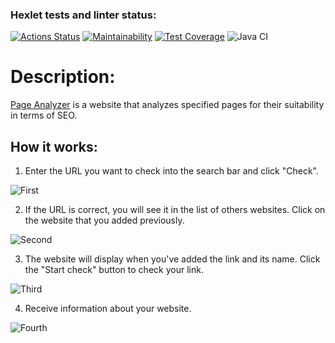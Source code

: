 ### Hexlet tests and linter status:
[![Actions Status](https://github.com/Kagawan/java-project-72/actions/workflows/hexlet-check.yml/badge.svg)](https://github.com/Kagawan/java-project-72/actions)
[![Maintainability](https://api.codeclimate.com/v1/badges/c9523b8baebd13ec8c7e/maintainability)](https://codeclimate.com/github/Kagawan/java-project-72/maintainability)
[![Test Coverage](https://api.codeclimate.com/v1/badges/c9523b8baebd13ec8c7e/test_coverage)](https://codeclimate.com/github/Kagawan/java-project-72/test_coverage)
![Java CI](https://github.com/Kagawan/java-project-72/workflows/Java%20CI/badge.svg)

# Description:
[Page Analyzer](https://java-project-72-u7rg.onrender.com) is a website that analyzes specified pages for their suitability in terms of SEO.
## How it works:
1. Enter the URL you want to check into the search bar and click "Check".

![First](https://i.postimg.cc/YqMFQ9MC/Mainpage2.png)

2. If the URL is correct, you will see it in the list of others websites. Click on the website that you added previously.

![Second](https://i.postimg.cc/gj0M0KMf/sec2.png)

3. The website will display when you've added the link and its name. Click the "Start check" button to check your link.

![Third](https://i.postimg.cc/x1m6q8RT/third3.png)

4. Receive information about your website.

![Fourth](https://i.postimg.cc/260wgZzT/last2.png)
